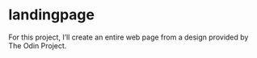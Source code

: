 # landingpage
For this project, I’ll create an entire web page from a design provided by The Odin Project.
